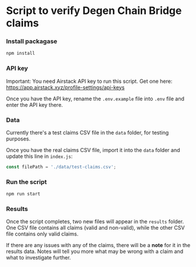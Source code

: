 # Script to verify Degen Chain Bridge claims

### Install packagase

```bash
npm install
```

### API key

Important: You need Airstack API key to run this script. Get one here: https://app.airstack.xyz/profile-settings/api-keys 

Once you have the API key, rename the `.env.example` file into `.env` file and enter the API key there.

### Data

Currently there's a test claims CSV file in the `data` folder, for testing purposes.

Once you have the real claims CSV file, import it into the `data` folder and update this line in `index.js`:

```js
const filePath = './data/test-claims.csv';
```

### Run the script

```bash
npm run start
```

### Results

Once the script completes, two new files will appear in the `results` folder. One CSV file contains all claims (valid and non-valid), 
while the other CSV file contains only valid claims.

If there are any issues with any of the claims, there will be a **note** for it in the results data. Notes will tell you more what 
may be wrong with a claim and what to investigate further.